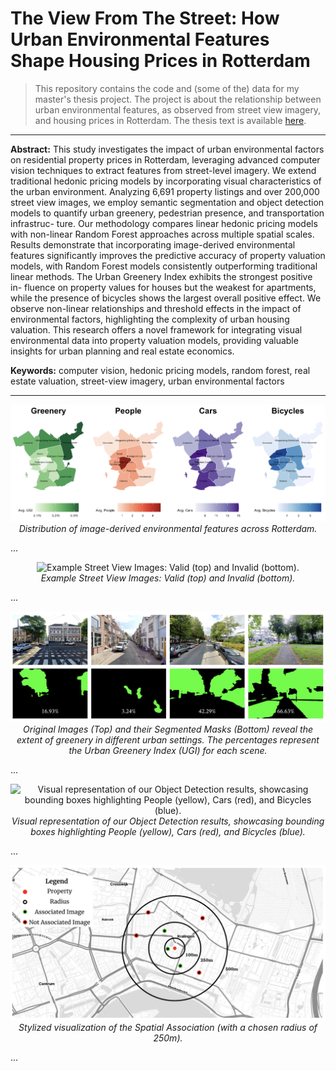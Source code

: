 # The View From The Street: How Urban Environmental Features Shape Housing Prices in Rotterdam

> This repository contains the code and (some of the) data for my master's thesis project. The project is about the relationship between urban environmental features, as observed from street view imagery, and housing prices in Rotterdam. The thesis text is available [here](https://linuswolff.github.io/ViewFromTheStreet/thesis_text.pdf).

---

**Abstract:** This study investigates the impact of urban environmental factors on residential property prices in Rotterdam, leveraging advanced computer vision techniques to extract features from street-level imagery. We extend traditional hedonic pricing models by incorporating visual characteristics of the urban environment. Analyzing 6,691 property listings and over 200,000 street view images, we employ semantic segmentation and object detection models to quantify urban greenery, pedestrian presence, and transportation infrastruc- ture. Our methodology compares linear hedonic pricing models with non-linear Random Forest approaches across multiple spatial scales. Results demonstrate that incorporating image-derived environmental features significantly improves the predictive accuracy of property valuation models, with Random Forest models consistently outperforming traditional linear methods. The Urban Greenery Index exhibits the strongest positive in- fluence on property values for houses but the weakest for apartments, while the presence of bicycles shows the largest overall positive effect. We observe non-linear relationships and threshold effects in the impact of environmental factors, highlighting the complexity of urban housing valuation. This research offers a novel framework for integrating visual environmental data into property valuation models, providing valuable insights for urban planning and real estate economics.

**Keywords:** computer vision, hedonic pricing models, random forest, real estate valuation, street-view imagery, urban environmental factors

---

<p align="center">
  <img src="Data/resources/distribution_image_vars_rotterdam.png" alt="Distribution of image-derived environmental features across Rotterdam.">
  <br>
  <em>Distribution of image-derived environmental features across Rotterdam.</em>
</p>

...

<p align="center">
  <img src="Data/resources/valid_invalid_images.png" alt="Example Street View Images: Valid (top) and Invalid (bottom).">
  <br>
  <em>Example Street View Images: Valid (top) and Invalid (bottom).</em>
</p>

...

<p align="center">
  <img src="Data/resources/greenery_segmentation_images_masks.png" alt="Original Images (Top) and their Segmented Masks (Bottom) reveal the extent of greenery in different urban settings. The percentages represent the Urban Greenery Index (UGI) for each scene.">
  <br>
  <em>Original Images (Top) and their Segmented Masks (Bottom) reveal the extent of greenery in different urban settings. The percentages represent the Urban Greenery Index (UGI) for each scene.</em>
</p>

...

<p align="center">
  <img src="Data/resources/object_detection_images_bboxes.png" alt="Visual representation of our Object Detection results, showcasing bounding boxes highlighting People (yellow), Cars (red), and Bicycles (blue).">
  <br>
  <em>Visual representation of our Object Detection results, showcasing bounding boxes highlighting People (yellow), Cars (red), and Bicycles (blue).</em>
</p>

...

<p align="center">
  <img src="Data/resources/properties_images_assoc.png" alt="Stylized visualization of the Spatial Association (with a chosen radius of 250m).">
  <br>
  <em>Stylized visualization of the Spatial Association (with a chosen radius of 250m).</em>
</p>

...

